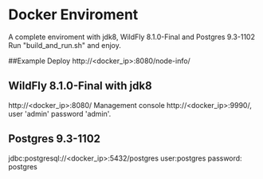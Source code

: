 # Docker Enviroment 

A complete enviroment with jdk8, WildFly 8.1.0-Final and Postgres 9.3-1102
Run  "build_and_run.sh"  and enjoy.

##Example Deploy
http://<docker_ip>:8080/node-info/

## WildFly 8.1.0-Final with jdk8
http://<docker_ip>:8080/
Management console 
   http://<docker_ip>:9990/, user 'admin' password 'admin'.

## Postgres 9.3-1102
jdbc:postgresql://<docker_ip>:5432/postgres
user:postgres
password: postgres
